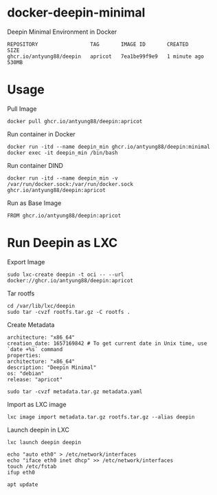 # docker-deepin-minimal
Deepin Minimal Environment in Docker 

```
REPOSITORY                 TAG       IMAGE ID       CREATED         SIZE
ghcr.io/antyung88/deepin   apricot   7ea1be99f9e9   1 minute ago    530MB
```

# Usage

Pull Image
```
docker pull ghcr.io/antyung88/deepin:apricot
```

Run container in Docker
```
docker run -itd --name deepin_min ghcr.io/antyung88/deepin:minimal
docker exec -it deepin_min /bin/bash
```

Run container DIND
```
docker run -itd --name deepin_min -v /var/run/docker.sock:/var/run/docker.sock ghcr.io/antyung88/deepin:apricot
```

Run as Base Image
```
FROM ghcr.io/antyung88/deepin:apricot
```
# Run Deepin as LXC

Export Image
```
sudo lxc-create deepin -t oci -- --url docker://ghcr.io/antyung88/deepin:apricot
```

Tar rootfs
```
cd /var/lib/lxc/deepin
sudo tar -cvzf rootfs.tar.gz -C rootfs .
```

Create Metadata
```
architecture: "x86_64"
creation_date: 1657169842 # To get current date in Unix time, use `date +%s` command
properties:
architecture: "x86_64"
description: "Deepin Minimal"
os: "debian"
release: "apricot"
```
```
sudo tar -cvzf metadata.tar.gz metadata.yaml
```

Import as LXC image
```
lxc image import metadata.tar.gz rootfs.tar.gz --alias deepin
```

Launch deepin in LXC
```
lxc launch deepin deepin
```

```
echo "auto eth0" > /etc/network/interfaces
echo "iface eth0 inet dhcp" >> /etc/network/interfaces
touch /etc/fstab
ifup eth0
```

```
apt update
```
